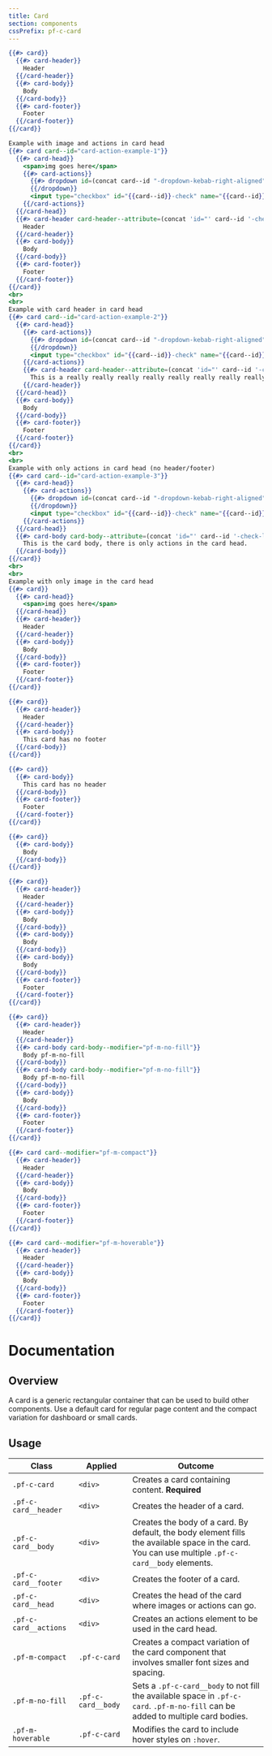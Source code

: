 ```yaml
---
title: Card
section: components
cssPrefix: pf-c-card
---
```


```hbs title=Card
{{#> card}}
  {{#> card-header}}
    Header
  {{/card-header}}
  {{#> card-body}}
    Body
  {{/card-body}}
  {{#> card-footer}}
    Footer
  {{/card-footer}}
{{/card}}
```

```hbs title=Card-with-image-and-action
Example with image and actions in card head
{{#> card card--id="card-action-example-1"}}
  {{#> card-head}}
    <span>img goes here</span>
    {{#> card-actions}}
      {{#> dropdown id=(concat card--id "-dropdown-kebab-right-aligned") dropdown--IsActionMenu="true" dropdown-toggle--modifier="pf-m-plain" dropdown--HasKebabIcon="true" aria-label="Actions"}}
      {{/dropdown}}
      <input type="checkbox" id="{{card--id}}-check" name="{{card--id}}-check" aria-labelledby="{{card--id}}-check-label">
    {{/card-actions}}
  {{/card-head}}
  {{#> card-header card-header--attribute=(concat 'id="' card--id '-check-label"')}}
    Header
  {{/card-header}}
  {{#> card-body}}
    Body
  {{/card-body}}
  {{#> card-footer}}
    Footer
  {{/card-footer}}
{{/card}}
<br>
<br>
Example with card header in card head
{{#> card card--id="card-action-example-2"}}
  {{#> card-head}}
    {{#> card-actions}}
      {{#> dropdown id=(concat card--id "-dropdown-kebab-right-aligned") dropdown--IsActionMenu="true" dropdown-toggle--modifier="pf-m-plain" dropdown--HasKebabIcon="true" aria-label="Actions"}}
      {{/dropdown}}
      <input type="checkbox" id="{{card--id}}-check" name="{{card--id}}-check" aria-labelledby="{{card--id}}-check-label">
    {{/card-actions}}
    {{#> card-header card-header--attribute=(concat 'id="' card--id '-check-label"')}}
      This is a really really really really really really really really really really long header
    {{/card-header}}
  {{/card-head}}
  {{#> card-body}}
    Body
  {{/card-body}}
  {{#> card-footer}}
    Footer
  {{/card-footer}}
{{/card}}
<br>
<br>
Example with only actions in card head (no header/footer)
{{#> card card--id="card-action-example-3"}}
  {{#> card-head}}
    {{#> card-actions}}
      {{#> dropdown id=(concat card--id "-dropdown-kebab-right-aligned") dropdown--IsActionMenu="true" dropdown-toggle--modifier="pf-m-plain" dropdown--HasKebabIcon="true" aria-label="Actions"}}
      {{/dropdown}}
      <input type="checkbox" id="{{card--id}}-check" name="{{card--id}}-check" aria-labelledby="{{card--id}}-check-label">
    {{/card-actions}}
  {{/card-head}}
  {{#> card-body card-body--attribute=(concat 'id="' card--id '-check-label"')}}
    This is the card body, there is only actions in the card head.
  {{/card-body}}
{{/card}}
<br>
<br>
Example with only image in the card head
{{#> card}}
  {{#> card-head}}
    <span>img goes here</span>
  {{/card-head}}
  {{#> card-header}}
    Header
  {{/card-header}}
  {{#> card-body}}
    Body
  {{/card-body}}
  {{#> card-footer}}
    Footer
  {{/card-footer}}
{{/card}}
```

```hbs title=Card-with-no-footer
{{#> card}}
  {{#> card-header}}
    Header
  {{/card-header}}
  {{#> card-body}}
    This card has no footer
  {{/card-body}}
{{/card}}
```

```hbs title=Card-with-no-header
{{#> card}}
  {{#> card-body}}
    This card has no header
  {{/card-body}}
  {{#> card-footer}}
    Footer
  {{/card-footer}}
{{/card}}
```

```hbs title=Card-with-only-a-content-section
{{#> card}}
  {{#> card-body}}
    Body
  {{/card-body}}
{{/card}}
```

```hbs title=Card-with-multiple-body-sections
{{#> card}}
  {{#> card-header}}
    Header
  {{/card-header}}
  {{#> card-body}}
    Body
  {{/card-body}}
  {{#> card-body}}
    Body
  {{/card-body}}
  {{#> card-body}}
    Body
  {{/card-body}}
  {{#> card-footer}}
    Footer
  {{/card-footer}}
{{/card}}
```

```hbs title=Card-with-only-one-body-that-fills
{{#> card}}
  {{#> card-header}}
    Header
  {{/card-header}}
  {{#> card-body card-body--modifier="pf-m-no-fill"}}
    Body pf-m-no-fill
  {{/card-body}}
  {{#> card-body card-body--modifier="pf-m-no-fill"}}
    Body pf-m-no-fill
  {{/card-body}}
  {{#> card-body}}
    Body
  {{/card-body}}
  {{#> card-footer}}
    Footer
  {{/card-footer}}
{{/card}}
```

```hbs title=Card-compact-example
{{#> card card--modifier="pf-m-compact"}}
  {{#> card-header}}
    Header
  {{/card-header}}
  {{#> card-body}}
    Body
  {{/card-body}}
  {{#> card-footer}}
    Footer
  {{/card-footer}}
{{/card}}
```

```hbs title=Card-hover-example
{{#> card card--modifier="pf-m-hoverable"}}
  {{#> card-header}}
    Header
  {{/card-header}}
  {{#> card-body}}
    Body
  {{/card-body}}
  {{#> card-footer}}
    Footer
  {{/card-footer}}
{{/card}}
```

# Documentation
## Overview

A card is a generic rectangular container that can be used to build other components. Use a default card for regular page content and the compact variation for dashboard or small cards.

## Usage

| Class | Applied | Outcome |
| ---- | ---- | ---- |
| `.pf-c-card` | `<div>` | Creates a card containing content. **Required** |
| `.pf-c-card__header` | `<div>` | Creates the header of a card. |
| `.pf-c-card__body` | `<div>` | Creates the body of a card. By default, the body element fills the available space in the card. You can use multiple `.pf-c-card__body` elements. |
| `.pf-c-card__footer` | `<div>` | Creates the footer of a card. |
| `.pf-c-card__head` | `<div>` | Creates the head of the card where images or actions can go. |
| `.pf-c-card__actions` | `<div>` | Creates an actions element to be used in the card head. |
| `.pf-m-compact` | `.pf-c-card` | Creates a compact variation of the card component that involves smaller font sizes and spacing. |
| `.pf-m-no-fill` | `.pf-c-card__body` | Sets a `.pf-c-card__body` to not fill the available space in `.pf-c-card`. `.pf-m-no-fill` can be added to multiple card bodies. |
| `.pf-m-hoverable` | `.pf-c-card` | Modifies the card to include hover styles on `:hover`. |
